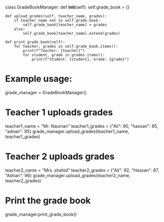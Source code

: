 class GradeBookManager:
    def __init__(self):
        self.grade_book = {}

    def upload_grades(self, teacher_name, grades):
        if teacher_name not in self.grade_book:
            self.grade_book[teacher_name] = grades
        else:
            self.grade_book[teacher_name].extend(grades)

    def print_grade_book(self):
        for teacher, grades in self.grade_book.items():
            print(f"Teacher: {teacher}")
            for student, grade in grades.items():
                print(f"Student: {student}, Grade: {grade}")

# Example usage:
grade_manager = GradeBookManager()

# Teacher 1 uploads grades
teacher1_name = "Mr. Nauman"
teacher1_grades = {"Ali": 90, "hassan": 85, "adnan": 95}
grade_manager.upload_grades(teacher1_name, teacher1_grades)

# Teacher 2 uploads grades
teacher2_name = "Mrs. shahid"
teacher2_grades = {"Ali": 92, "Hassan": 87, "Adnan": 96}
grade_manager.upload_grades(teacher2_name, teacher2_grades)

# Print the grade book
grade_manager.print_grade_book()
